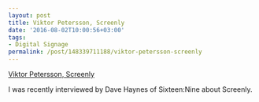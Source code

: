 ```yaml
---
layout: post
title: Viktor Petersson, Screenly
date: '2016-08-02T10:00:56+03:00'
tags:
- Digital Signage
permalink: /post/148339711188/viktor-petersson-screenly
---
```

[Viktor Petersson, Screenly](http://sixteennine.podbean.com/e/viktor-petersson-screenly/)  

I was recently interviewed by Dave Haynes of Sixteen:Nine about Screenly.

